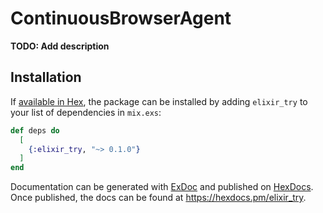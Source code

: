 # ContinuousBrowserAgent 

**TODO: Add description**

## Installation

If [available in Hex](https://hex.pm/docs/publish), the package can be installed
by adding `elixir_try` to your list of dependencies in `mix.exs`:

```elixir
def deps do
  [
    {:elixir_try, "~> 0.1.0"}
  ]
end
```

Documentation can be generated with [ExDoc](https://github.com/elixir-lang/ex_doc)
and published on [HexDocs](https://hexdocs.pm). Once published, the docs can
be found at <https://hexdocs.pm/elixir_try>.

